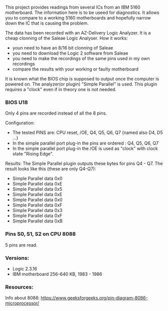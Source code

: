 This project provides readings from several ICs from an IBM 5160 motherboard. The information here is to be useed for diagnostics. It allows you to compare to a working 5160 motherboards and hopefully narrow down the IC that is causing the problem.

The data has been recorded with an AZ-Delivery Logic Analyzer. It is a cheap clonning of the Saleae Logic Analyser. How it works:

- youn need to have an 8/16 bit clonning of Saleae
- you need to download the Logic 2 software from Saleae
- you need to make the recordings of the same pins used in my own recordings
- compare the results with your working or faulty motherboard

It is known what the BIOS chip is supposed to output once the computer is powered on. The analyzer(or plugin) "Simple Parallel" is used. This plugin requires a "clock" even if in theory one is not needed.

### BIOS U18

Only 4 pins are recorded instead of all the 8 pins.

Configuration:
- The tested PINS are: CPU reset, /OE, Q4, Q5, Q6, Q7 (named also D4, D5 ...)
- In the simple parallel port plug-in the pins are ordered : Q4, Q5, Q6, Q7
- In the simple parallel port plug-in the /OE is used as "clock" with clock state "Rising Edge".

Results:
The Simple Parallel plugin outputs these bytes for pins Q4 - Q7. The result looks like this (these are only Q4-Q7):

- Simple Parallel	data 0x0
- Simple Parallel	data 0xE
- Simple Parallel	data 0x5
- Simple Parallel	data 0xE
- Simple Parallel	data 0x0
- Simple Parallel	data 0xF
- Simple Parallel	data 0x3
- Simple Parallel	data 0xF
- Simple Parallel	data 0xB

### Pins S0, S1, S2 on CPU 8088 
5 pins are read.

### Versions:
- Logic 2.3.16
- IBM motherboard 256-640 KB, 1983 - 1986

### Resources:
Info about 8088: https://www.geeksforgeeks.org/pin-diagram-8086-microprocessor/
